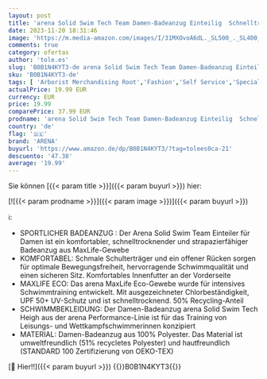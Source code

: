 ```yaml
---
layout: post
title: 'arena Solid Swim Tech Team Damen-Badeanzug Einteilig  Schnelltrocknender Damenbadeanzug  Sportlicher Badeanzug aus MaxLife Eco Fabric mit Maximaler Chlorbeständigkeit und UPF 50+ UV-Schutz  34'
date: 2023-11-20 18:31:46
image: 'https://m.media-amazon.com/images/I/31MXOvoA6dL._SL500_._SL400_.jpg'
comments: true
category: ofertas
author: 'tole.es'
slug: 'B0B1N4KYT3-de arena Solid Swim Tech Team Damen-Badeanzug Einteilig...'
sku: 'B0B1N4KYT3-de'
tags: [ 'Arborist Merchandising Root','Fashion','Self Service','Special Features Stores','Sport & Freizeit','Sportartspezifische Bekleidung','Sports-Promotions','Wettkampf-Badeanzüge für Damen','Wettkampf-Schwimmbekleidung','Wettkampf-Schwimmbekleidung für Damen','arena','ef3a019d-6628-41d5-b303-291126686917_0','ef3a019d-6628-41d5-b303-291126686917_7401','🇩🇪', ]
actualPrice: 19.99 EUR
currency: EUR
price: 19.99
comparePrice: 37.99 EUR
prodname: 'arena Solid Swim Tech Team Damen-Badeanzug Einteilig  Schnelltrocknender Damenbadeanzug  Sportlicher Badeanzug aus MaxLife Eco Fabric mit Maximaler Chlorbeständigkeit und UPF 50+ UV-Schutz  34'
country: 'de'
flag: '🇩🇪'
brand: 'ARENA'
buyurl: 'https://www.amazon.de/dp/B0B1N4KYT3/?tag=tolees0ca-21'
descuento: '47.38'
average: '19.99'
---
```


Sie können [{{< param title >}}]({{< param buyurl >}}) hier:

[![{{< param prodname >}}]({{< param image >}})]({{< param buyurl >}})

ℹ️:

- SPORTLICHER BADEANZUG : Der Arena Solid Swim Team Einteiler für Damen ist ein komfortabler, schnelltrocknender und strapazierfähiger Badeanzug aus MaxLife-Gewebe
- KOMFORTABEL: Schmale Schulterträger und ein offener Rücken sorgen für optimale Bewegungsfreiheit, hervorragende Schwimmqualität und einen sicheren Sitz. Komfortables Innenfutter an der Vorderseite
- MAXLIFE ECO: Das arena MaxLife Eco-Gewebe wurde für intensives Schwimmtraining entwickelt. Mit ausgezeichneter Chlorbeständigkeit, UPF 50+ UV-Schutz und ist schnelltrocknend. 50% Recycling-Anteil
- SCHWIMMBEKLEIDUNG: Der Damen-Badeanzug arena Solid Swim Tech Heigh aus der arena Performance-Linie ist für das Training von Leisungs- und Wettkampfschwimmerinnen konzipiert
- MATERIAL: Damen-Badeanzug aus 100% Polyester. Das Material ist umweltfreundlich (51% recycletes Polyester) und hautfreundlich (STANDARD 100 Zertifizierung von OEKO-TEX)

[🛒 Hier!!]({{< param buyurl >}})
{{<world>}}B0B1N4KYT3{{</world>}}
